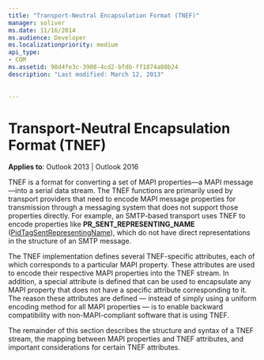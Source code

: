 ```yaml
---
title: "Transport-Neutral Encapsulation Format (TNEF)"
manager: soliver
ms.date: 11/16/2014
ms.audience: Developer
ms.localizationpriority: medium
api_type:
- COM
ms.assetid: 98d4fe3c-3908-4cd2-bfdb-ff1874a80b24
description: "Last modified: March 12, 2013"
 
 
---
```


# Transport-Neutral Encapsulation Format (TNEF)

 
  
**Applies to**: Outlook 2013 | Outlook 2016 
  
TNEF is a format for converting a set of MAPI properties—a MAPI message—into a serial data stream. The TNEF functions are primarily used by transport providers that need to encode MAPI message properties for transmission through a messaging system that does not support those properties directly. For example, an SMTP-based transport uses TNEF to encode properties like **PR_SENT_REPRESENTING_NAME** ([PidTagSentRepresentingName](pidtagsentrepresentingname-canonical-property.md)), which do not have direct representations in the structure of an SMTP message.
  
The TNEF implementation defines several TNEF-specific attributes, each of which corresponds to a particular MAPI property. These attributes are used to encode their respective MAPI properties into the TNEF stream. In addition, a special attribute is defined that can be used to encapsulate any MAPI property that does not have a specific attribute corresponding to it. The reason these attributes are defined — instead of simply using a uniform encoding method for all MAPI properties — is to enable backward compatibility with non-MAPI-compliant software that is using TNEF.
  
The remainder of this section describes the structure and syntax of a TNEF stream, the mapping between MAPI properties and TNEF attributes, and important considerations for certain TNEF attributes.
  

